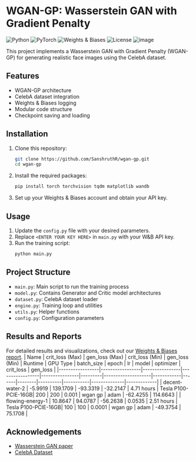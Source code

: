 # WGAN-GP: Wasserstein GAN with Gradient Penalty
![Python](https://img.shields.io/badge/Python-3.7%2B-blue?style=for-the-badge&logo=python)
![PyTorch](https://img.shields.io/badge/PyTorch-1.7%2B-orange?style=for-the-badge&logo=pytorch)
![Weights & Biases](https://img.shields.io/badge/Weights%20%26%20Biases-Enabled-yellow?style=for-the-badge&logo=weightsandbiases)
![License](https://img.shields.io/badge/License-MIT-green?style=for-the-badge)
![image](https://github.com/user-attachments/assets/00681b1a-988d-4d72-88a7-f4ca3bc7a89d)

This project implements a Wasserstein GAN with Gradient Penalty (WGAN-GP) for generating realistic face images using the CelebA dataset.
## Features
- WGAN-GP architecture
- CelebA dataset integration
- Weights & Biases logging
- Modular code structure
- Checkpoint saving and loading
## Installation
1. Clone this repository:
   ```bash
   git clone https://github.com/SanshruthR/wgan-gp.git
   cd wgan-gp
   ```
2. Install the required packages:
   ```bash
   pip install torch torchvision tqdm matplotlib wandb
   ```
3. Set up your Weights & Biases account and obtain your API key.
## Usage
1. Update the `config.py` file with your desired parameters.
2. Replace `<ENTER YOUR KEY HERE>` in `main.py` with your W&B API key.
3. Run the training script:
   ```bash
   python main.py
   ```
## Project Structure
- `main.py`: Main script to run the training process
- `model.py`: Contains Generator and Critic model architectures
- `dataset.py`: CelebA dataset loader
- `engine.py`: Training loop and utilities
- `utils.py`: Helper functions
- `config.py`: Configuration parameters
## Results and Reports
For detailed results and visualizations, check out our [Weights & Biases report](https://api.wandb.ai/links/sanshruthr-misc/r0ra4ybu).
| Name            | crit_loss (Max) | gen_loss (Max) | crit_loss (Min) | gen_loss (Min) | Runtime | GPU Type           | batch_size | epoch | lr     | model   | optimizer | crit_loss    | gen_loss    |
|-----------------|-----------------|----------------|-----------------|----------------|---------|--------------------|------------|-------|--------|----------|-----------|--------------|-------------|
| decent-water-2   | -5.9919         | 139.1709       | -93.3319        | -32.2147       |  4.71 hours  | Tesla P100-PCIE-16GB| 200        | 200   | 0.001  | wgan gp  | adam      | -62.4255     | 114.6643    |
| flowing-energy-1 | 10.8647         | 94.0787        | -56.2638        | 0.0535         |  2.51 hours   | Tesla P100-PCIE-16GB| 100        | 100   | 0.0001 | wgan gp  | adam      | -49.3754     | 75.1708     |
## Acknowledgements
- [Wasserstein GAN paper](https://arxiv.org/abs/1701.07875)
- [CelebA Dataset](http://mmlab.ie.cuhk.edu.hk/projects/CelebA.html)

